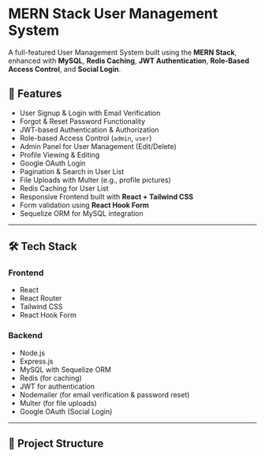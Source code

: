 # MERN Stack User Management System

A full-featured User Management System built using the **MERN Stack**, enhanced with **MySQL**, **Redis Caching**, **JWT Authentication**, **Role-Based Access Control**, and **Social Login**.

## 🚀 Features

- User Signup & Login with Email Verification
- Forgot & Reset Password Functionality
- JWT-based Authentication & Authorization
- Role-based Access Control (`admin`, `user`)
- Admin Panel for User Management (Edit/Delete)
- Profile Viewing & Editing
- Google OAuth Login
- Pagination & Search in User List
- File Uploads with Multer (e.g., profile pictures)
- Redis Caching for User List
- Responsive Frontend built with **React + Tailwind CSS**
- Form validation using **React Hook Form**
- Sequelize ORM for MySQL integration

---

## 🛠️ Tech Stack

### Frontend

- React
- React Router
- Tailwind CSS
- React Hook Form

### Backend

- Node.js
- Express.js
- MySQL with Sequelize ORM
- Redis (for caching)
- JWT for authentication
- Nodemailer (for email verification & password reset)
- Multer (for file uploads)
- Google OAuth (Social Login)

---

## 📁 Project Structure
